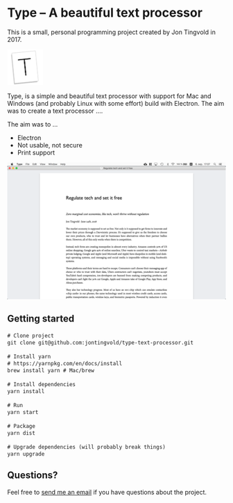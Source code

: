 
Type – A beautiful text processor
====

This is a small, personal programming project created by Jon Tingvold in 2017. 

<img src="icons/readme-icon.png" alt="icon" width="82" height="82" />

Type, is a simple and beautiful text processor with support for Mac and Windows (and probably Linux with some effort) build with Electron. The aim was to create a text processor ....

The aim was to ...

- Electron
- Not usable, not secure
- Print support

![screenshot](screenshot.png)

Getting started
---

	# Clone project
	git clone git@github.com:jontingvold/type-text-processor.git
	
	# Install yarn
	# https://yarnpkg.com/en/docs/install
	brew install yarn # Mac/brew
	
	# Install dependencies
	yarn install
	
	# Run
	yarn start
	
	# Package
	yarn dist
	
	# Upgrade dependencies (will probably break things)
	yarn upgrade

Questions?
----------

Feel free to [send me an email](http://www.jontingvold.no/) if you have questions about the project.